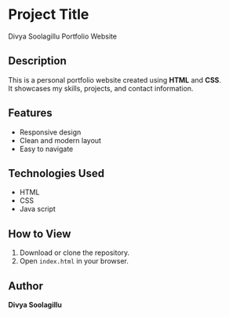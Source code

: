 # Project Title
Divya Soolagillu Portfolio Website

## Description
This is a personal portfolio website created using **HTML** and **CSS**.  
It showcases my skills, projects, and contact information.

## Features
- Responsive design
- Clean and modern layout
- Easy to navigate

## Technologies Used
- HTML
- CSS
- Java script

## How to View
1. Download or clone the repository.
2. Open `index.html` in your browser.

## Author
**Divya Soolagillu**
